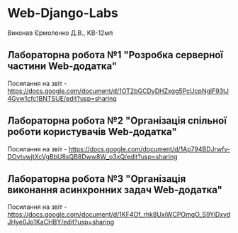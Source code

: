 # Web-Django-Labs
Виконав Єрмоленко Д.В., КВ-12мп
## Лабораторна робота №1 "Розробка серверної частини Web-додатка"
Посилання на звіт - https://docs.google.com/document/d/1OT2bGCDyDHZxgg5PcUcpNglF93tJ4Gvw1cfc1BNTSUE/edit?usp=sharing

## Лабораторна робота №2 "Організація спільної роботи користувачів Web-додатка"
Посилання на звіт - https://docs.google.com/document/d/1Ap794BDJrwfv-DOytvwjtXcVgBbU8sQB8Dww8W_o3xQ/edit?usp=sharing

## Лабораторна робота №3 "Організація  виконання асинхронних задач Web-додатка"
Посилання на звіт - https://docs.google.com/document/d/1KF4Of_rhk8UxiWCPOmgO_S9YiDxvdJHye0Jo1KaCHBY/edit?usp=sharing
